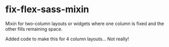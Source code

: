# fix-flex-sass-mixin
Mixin for two-column layouts or widgets where one column is fixed and the other fills remaining space.

Added code to make this for 4 column layouts... Not really!
